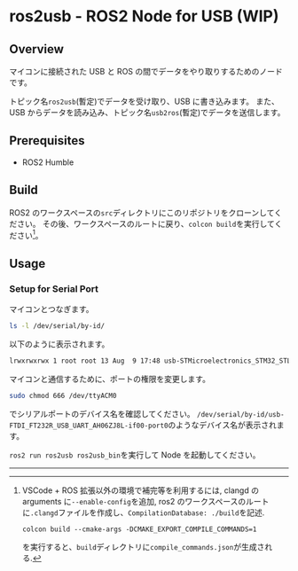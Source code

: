 # ros2usb - ROS2 Node for USB (WIP)

## Overview

マイコンに接続された USB と ROS の間でデータをやり取りするためのノードです。

トピック名`ros2usb`(暫定)でデータを受け取り、USB に書き込みます。
また、USB からデータを読み込み、トピック名`usb2ros`(暫定)でデータを送信します。

## Prerequisites

- ROS2 Humble

## Build

ROS2 のワークスペースの`src`ディレクトリにこのリポジトリをクローンしてください。
その後、ワークスペースのルートに戻り、`colcon build`を実行してください[^1]。

## Usage

### Setup for Serial Port

マイコンとつなぎます。

```bash
ls -l /dev/serial/by-id/
```

以下のように表示されます。

```bash
lrwxrwxrwx 1 root root 13 Aug  9 17:48 usb-STMicroelectronics_STM32_STLink_0670FF554849844987183740-if02 -> ../../ttyACM0
```

マイコンと通信するために、ポートの権限を変更します。

```bash
sudo chmod 666 /dev/ttyACM0
```

でシリアルポートのデバイス名を確認してください。
`/dev/serial/by-id/usb-FTDI_FT232R_USB_UART_AH06ZJ8L-if00-port0`のようなデバイス名が表示されます。

`ros2 run ros2usb ros2usb_bin`を実行して Node を起動してください。

---

[^1]:
    VSCode + ROS 拡張以外の環境で補完等を利用するには, clangd の arguments に`--enable-config`を追加, ros2 のワークスペースのルートに`.clangd`ファイルを作成し、`CompilationDatabase: ./build`を記述.

    ```
    colcon build --cmake-args -DCMAKE_EXPORT_COMPILE_COMMANDS=1

    ```

    を実行すると、`build`ディレクトリに`compile_commands.json`が生成される.
